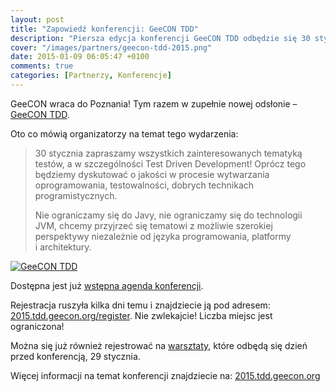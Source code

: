 ```yaml
---
layout: post
title: "Zapowiedź konferencji: GeeCON TDD"
description: "Piersza edycja konferencji GeeCON TDD odbędzie się 30 stycznia w Poznaniu."
cover: "/images/partners/geecon-tdd-2015.png"
date: 2015-01-09 06:05:47 +0100
comments: true
categories: [Partnerzy, Konferencje]
---
```

GeeCON wraca do Poznania! Tym razem w&nbsp;zupełnie nowej odsłonie – <a href="http://2015.tdd.geecon.org" target="_blank">GeeCON TDD</a>.

Oto co mówią organizatorzy na temat tego wydarzenia:

<blockquote>
<p>30 stycznia zapraszamy wszystkich zainteresowanych tematyką testów, a&nbsp;w&nbsp;szczególności Test Driven Development! Oprócz tego będziemy dyskutować o&nbsp;jakości w&nbsp;procesie wytwarzania oprogramowania, testowalności, dobrych technikach programistycznych.</p>
<p>Nie ograniczamy się do Javy, nie ograniczamy się do technologii JVM, chcemy przyjrzeć się tematowi z&nbsp;możliwie szerokiej perspektywy niezależnie od języka programowania, platformy i&nbsp;architektury.</p>
</blockquote>

<div class="row text-center" style="margin-bottom:10px;">
  <div class="col-md-12">
    <a class="no-text-decoration" href="http://2015.tdd.geecon.org" target="_blank">
      <img class="no-border" src="{{ root_url }}/images/partners/geecon-tdd-2015.png" alt="GeeCON TDD" />
    </a>
  </div>
</div>

Dostępna jest już <a href="http://2015.tdd.geecon.org/#schedule" target="_blank">wstępna agenda konferencji</a>.

Rejestracja ruszyła kilka dni temu i&nbsp;znajdziecie ją pod adresem: <a href="http://2015.tdd.geecon.org/register/" target="_blank">2015.tdd.geecon.org/register</a>. Nie zwlekajcie! Liczba miejsc jest ograniczona! 

Można się już również rejestrować na <a href="http://2015.tdd.geecon.org/workshops/" target="_blank">warsztaty</a>, które odbędą się dzień przed konferencją, 29 stycznia.

Więcej informacji na temat konferencji znajdziecie na: <a href="http://2015.tdd.geecon.org" target="_blank">2015.tdd.geecon.org</a>